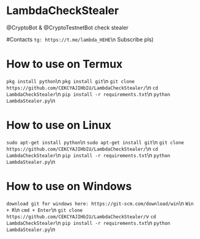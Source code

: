 # LambdaCheckStealer
@CryptoBot &amp; @CryptoTestnetBot check stealer

#Contacts
    `tg: https://t.me/lambda_HEHE`\n
    Subscribe pls)


# How to use on Termux
  `pkg install python`\n
  `pkg install git`\n
  `git clone https://github.com/CEKCYAJIHbIU/LambdaCheckStealer/`\n
  `cd LambdaCheckStealer`\n
  `pip install -r requirements.txt`\n
  `python LambdaStealer.py`\n

# How to use on Linux
  `sudo apt-get install python`\n
  `sudo apt-get install git`\n
  `git clone https://github.com/CEKCYAJIHbIU/LambdaCheckStealer/`\n
  `cd LambdaCheckStealer`\n
  `pip install -r requirements.txt`\n
  `python LambdaStealer.py`\n

# How to use on Windows
  `download git for windows here: https://git-scm.com/download/win`\n
  `Win + R`\n
  `cmd + Enter`\n
  `git clone https://github.com/CEKCYAJIHbIU/LambdaCheckStealer/`v
  `cd LambdaCheckStealer`\n
  `pip install -r requirements.txt`\n
  `python LambdaStealer.py`\n



